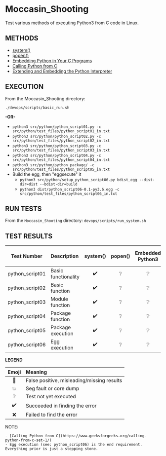 # Moccasin_Shooting
Test various methods of executing Python3 from C code in Linux.

## METHODS

* [system()](http://man7.org/linux/man-pages/man3/system.3.html)
* [popen()](http://man7.org/linux/man-pages/man3/popen.3.html)
* [Embedding Python in Your C Programs](https://www.linuxjournal.com/article/8497)
* [Calling Python from C](https://www.geeksforgeeks.org/calling-python-from-c-set-1/)
* [Extending and Embedding the Python Interpreter](https://docs.python.org/3/extending/)

## EXECUTION

From the Moccasin_Shooting directory:

`./devops/scripts/basic_run.sh`

**-OR-**

* `python3 src/python/python_script01.py -c src/python/test_files/python_script01_in.txt`
* `python3 src/python/python_script02.py -c src/python/test_files/python_script02_in.txt`
* `python3 src/python/python_script03.py -c src/python/test_files/python_script03_in.txt`
* `python3 src/python/python_script04.py -c src/python/test_files/python_script04_in.txt`
* `python3 src/python/python_package/ -c src/python/test_files/python_script05_in.txt`
* Build the egg, then "eggsecute" it
	* `python3 src/python/setup_python_script06.py bdist_egg --dist-dir=dist --bdist-dir=build`
	* `python3 dist/python_script06-0.1-py3.6.egg -c src/python/test_files/python_script06_in.txt`

## RUN TESTS

From the `Moccasin_Shooting` directory:
`devops/scripts/run_system.sh`

## TEST RESULTS

| Test Number     | Description         | system()           | popen()         | Embedded Python3 | Calling Python from C | Embedding the Python Interpreter | 
| :-------------: | :------------------ | :----------------: | :-------------: | :-------------: | :-------------: | :-------------: |
| python_script01 | Basic functionality | :heavy_check_mark: | :grey_question: | :grey_question: | :grey_question: | :grey_question: |
| python_script02 | Basic function      | :heavy_check_mark: | :grey_question: | :grey_question: | :grey_question: | :grey_question: |
| python_script03 | Module function     | :heavy_check_mark: | :grey_question: | :grey_question: | :grey_question: | :grey_question: |
| python_script04 | Package function    | :heavy_check_mark: | :grey_question: | :grey_question: | :grey_question: | :grey_question: |
| python_script05 | Package execution   | :heavy_check_mark: | :grey_question: | :grey_question: | :grey_question: | :grey_question: |
| python_script06 | Egg execution       | :heavy_check_mark: | :grey_question: | :grey_question: | :grey_question: | :grey_question: |

**LEGEND**

| Emoji              | Meaning                                    |
| :----------------: | :----------------------------------------- |
| :anger:            | False positive, misleading/missing results |
| :boom:             | Seg fault or core dump                     |
| :grey_question:    | Test not yet executed                      |
| :heavy_check_mark: | Succeeded in finding the error             |
| :x:                | Failed to find the error                   |

NOTE:

	- [Calling Python from C](https://www.geeksforgeeks.org/calling-python-from-c-set-1/)
	- Egg execution (see: python_script06) is the end requirement.  Everything prior is just a stepping stone.
